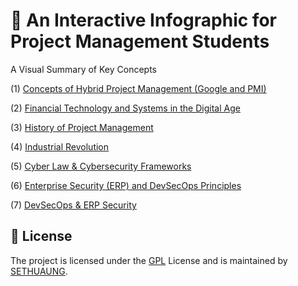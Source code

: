 
# 📖 An Interactive Infographic for Project Management Students


A Visual Summary of Key Concepts

(1) [Concepts of Hybrid Project Management (Google and PMI)](https://pme-felixent.vercel.app/src/dsonerp.html)

(2) [Financial Technology and Systems in the Digital Age](https://pme-felixent.vercel.app/src/fintech.html)

(3) [History of Project Management](https://pme-felixent.vercel.app/src/dsonerp.html)

(4) [Industrial Revolution](https://pme-felixent.vercel.app/src/indus-revo.html)

(5) [Cyber Law & Cybersecurity Frameworks](https://pme-felixent.vercel.app/src/clcf.html)

(6) [Enterprise Security (ERP) and DevSecOps Principles](https://pme-felixent.vercel.app/src/dsonerp.html)

(7) [DevSecOps & ERP Security](https://pme-felixent.vercel.app/src/dsonerp2.html)


## 📃 License

The project is licensed under the [GPL](https://github.com/sethuaung/pme/blob/main/LICENSE) License and is maintained by [SETHUAUNG](https://github.com/sethuaung).
